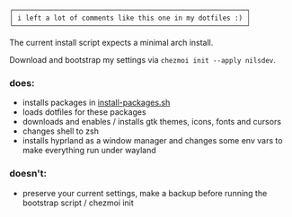 ```
┌──────────────────────────────────────────────────────────┐
│ i left a lot of comments like this one in my dotfiles :) │
└──────────────────────────────────────────────────────────┘
``` 
The current install script expects a minimal arch install.

Download and bootstrap my settings via `chezmoi init --apply nilsdev`. 

### does:
- installs packages in [install-packages.sh](https://github.com/nilsdev/dotfiles/blob/main/run_once_after_install-packages.sh)
- loads dotfiles for these packages
- downloads and enables / installs gtk themes, icons, fonts and cursors
- changes shell to zsh
- installs hyprland as a window manager and changes some env vars to make everything run under wayland

### doesn't: 
- preserve your current settings, make a backup before running the bootstrap script / chezmoi init
